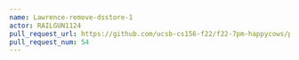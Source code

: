 ```yaml
---
name: Lawrence-remove-dsstore-1
actor: RAILGUN1124
pull_request_url: https://github.com/ucsb-cs156-f22/f22-7pm-happycows/pull/54
pull_request_num: 54
---
```

